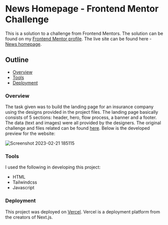 # News Homepage - Frontend Mentor Challenge
This is a solution to a challenge from Frontend Mentors. The solution can be found on my [Frontend Mentor profile](https://www.frontendmentor.io/solutions/responsive-news-page-with-nextjs-and-tailwindcss-Yfbm3i0W8Z). The live site can be found here -  [News homepage](https://webnews-homepage.vercel.app/).

## Outline
- [Overview](#overview)  
- [Tools](#tools)
- [Deployment](#deployment)

### Overview
The task given was to build the landing page for an insurance company using the designs provided in the project files. The landing page basically consists of 5 sections: header, hero, flow process, a banner and a footer. The data (text and images) were all provided by the designers. The original challenge and files related can be found [here](https://www.frontendmentor.io/challenges/insure-landing-page-uTU68JV8/hub). Below is the developed preview for the website:

![Screenshot 2023-02-21 185115](https://user-images.githubusercontent.com/55490663/220492438-31962fb6-56d2-4989-b25b-af046d015489.png 'Challenge Preview')

### Tools
I used the following in developing this project:
- HTML
- Tailwindcss
- Javascript

### Deployment
This project was deployed on [Vercel](https://vercel.com). Vercel is a deployment platform from the creators of Next.js.

